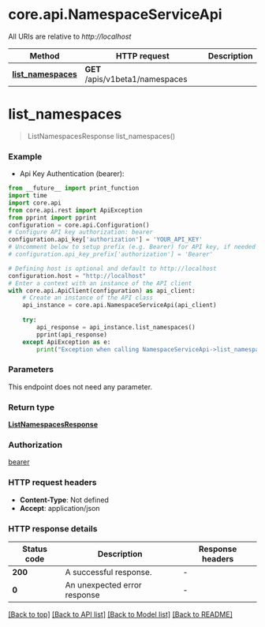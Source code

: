 # core.api.NamespaceServiceApi

All URIs are relative to *http://localhost*

Method | HTTP request | Description
------------- | ------------- | -------------
[**list_namespaces**](NamespaceServiceApi.md#list_namespaces) | **GET** /apis/v1beta1/namespaces | 


# **list_namespaces**
> ListNamespacesResponse list_namespaces()



### Example

* Api Key Authentication (bearer):
```python
from __future__ import print_function
import time
import core.api
from core.api.rest import ApiException
from pprint import pprint
configuration = core.api.Configuration()
# Configure API key authorization: bearer
configuration.api_key['authorization'] = 'YOUR_API_KEY'
# Uncomment below to setup prefix (e.g. Bearer) for API key, if needed
# configuration.api_key_prefix['authorization'] = 'Bearer'

# Defining host is optional and default to http://localhost
configuration.host = "http://localhost"
# Enter a context with an instance of the API client
with core.api.ApiClient(configuration) as api_client:
    # Create an instance of the API class
    api_instance = core.api.NamespaceServiceApi(api_client)
    
    try:
        api_response = api_instance.list_namespaces()
        pprint(api_response)
    except ApiException as e:
        print("Exception when calling NamespaceServiceApi->list_namespaces: %s\n" % e)
```

### Parameters
This endpoint does not need any parameter.

### Return type

[**ListNamespacesResponse**](ListNamespacesResponse.md)

### Authorization

[bearer](../README.md#bearer)

### HTTP request headers

 - **Content-Type**: Not defined
 - **Accept**: application/json

### HTTP response details
| Status code | Description | Response headers |
|-------------|-------------|------------------|
**200** | A successful response. |  -  |
**0** | An unexpected error response |  -  |

[[Back to top]](#) [[Back to API list]](../README.md#documentation-for-api-endpoints) [[Back to Model list]](../README.md#documentation-for-models) [[Back to README]](../README.md)


